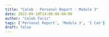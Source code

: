 ```yaml
---
title: "Caleb - Personal Report - Module 3"
date: 2022-09-10T14:08:08-04:00
author: "Caleb Faris"
tags: ['Personal Report', 'Module 3', 'I Can']
draft: false
---
```


